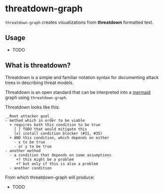 # threatdown-graph

`threatdown-graph` creates visualizations from **threatdown** formatted text.

## Usage

- TODO

## What is threatdown? 

Threatdown is a simple and familiar notation syntax for documenting attack trees in describing threat models. 

Threatdown is an open standard that can be interpreted into a [mermaid](https://mermaid.js.org) graph using `threatdown-graph`.

Threatdown looks like this:

```threatdown
__Root attacker goal__
- method which in order to be viable
  + requires both this condition to be true
    [ ] TODO that would mitigate this
    [x] install condition blocker (#31, #35)
  + AND this condition, which depends on either
    - x to be true
    - or y to be true
- another method 
  - a condition that depends on some assumptions
     +? this might be a problem
     +? but only if this is also a problem
  - another condition

```

From which threatdown-graph will produce:

- TODO
